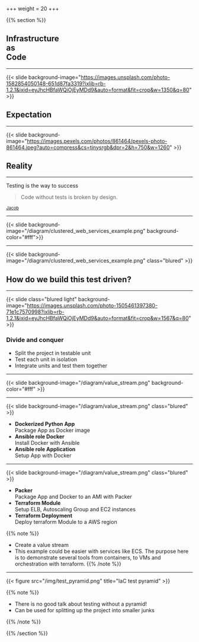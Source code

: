 +++
weight = 20
+++

{{% section %}}

## Infrastructure <br>as <br>Code

---

{{< slide background-image="https://images.unsplash.com/photo-1582854050148-651d87fa3319?ixlib=rb-1.2.1&ixid=eyJhcHBfaWQiOjEyMDd9&auto=format&fit=crop&w=1350&q=80" >}}

## Expectation

---

{{< slide background-image="https://images.pexels.com/photos/861464/pexels-photo-861464.jpeg?auto=compress&cs=tinysrgb&dpr=2&h=750&w=1260" >}}

## Reality

---

Testing is the way to success

> Code without tests is broken by design.

<small>[Jacob](https://jacobian.org/)</small>

---

{{< slide background-image="/diagram/clustered_web_services_example.png" background-color="#fff">}}

---

{{< slide background-image="/diagram/clustered_web_services_example.png" class="blured" >}}

## How do we build this test driven?

---

{{< slide class="blured light" background-image="https://images.unsplash.com/photo-1505461397380-71e1c7570998?ixlib=rb-1.2.1&ixid=eyJhcHBfaWQiOjEyMDd9&auto=format&fit=crop&w=1567&q=80"  >}}

### Divide and conquer

- Split the project in testable unit
- Test each unit in isolation
- Integrate units and test them together

---

{{< slide background-image="/diagram/value_stream.png" background-color="#fff"  >}}

---

{{< slide background-image="/diagram/value_stream.png" class="blured" >}}

- **Dockerized Python App**<br>Package App as Docker image
- **Ansible role Docker**<br>Install Docker with Ansible
- **Ansible role Application**<br>Setup App with Docker

---

{{< slide background-image="/diagram/value_stream.png" class="blured" >}}

- **Packer**<br>Package App and Docker to an AMI with Packer
- **Terraform Module**<br>Setup ELB, Autoscaling Group and EC2 instances
- **Terraform Deployment**<br>Deploy terraform Module to a AWS region

{{% note %}}

- Create a value stream
- This example could be easier with services like ECS. The purpose here is to demonstrate several tools from containers, to VMs and orchestration with terraform.
  {{% /note %}}

---

{{< figure src="/img/test_pyramid.png" title="IaC test pyramid" >}}

{{% note %}}

- There is no good talk about testing without a pyramid!
- Can be used for splitting up the project into smaller junks

{{% /note %}}

{{% /section %}}
